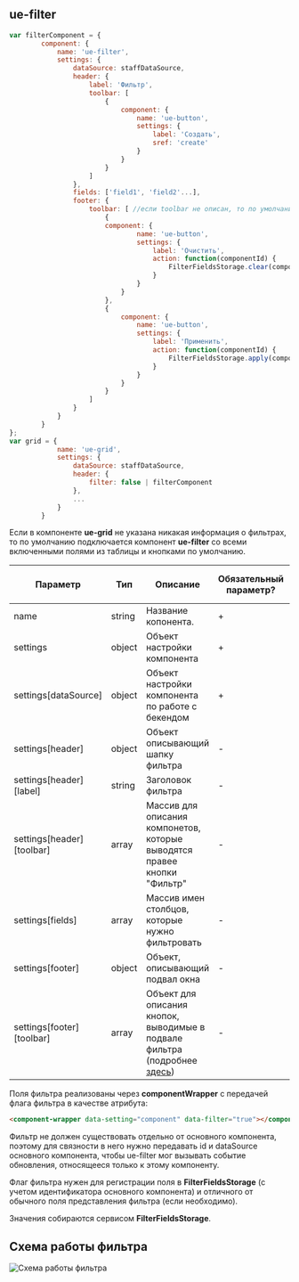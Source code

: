 ## ue-filter

```javascript
var filterComponent = {
        component: {
            name: 'ue-filter',
            settings: {
                dataSource: staffDataSource,
                header: {
                    label: 'Фильтр',
                    toolbar: [
                        {
                            component: {
                                name: 'ue-button',
                                settings: {
                                    label: 'Создать',
                                    sref: 'create'
                                }
                            }
                        }
                    ]
                },                
                fields: ['field1', 'field2'...],
                footer: {
                    toolbar: [ //если toolbar не описан, то по умолчанию выводим кнопки Применить и Очистить
                        {
                        component: {
                                name: 'ue-button',
                                settings: {
                                    label: 'Очистить',
                                    action: function(componentId) {
                                        FilterFieldsStorage.clear(componentId);
                                    }
                                }
                            }
                        },
                        {
                            component: {
                                name: 'ue-button',
                                settings: {
                                    label: 'Применить',
                                    action: function(componentId) {
                                        FilterFieldsStorage.apply(componentId);
                                    }
                                }
                            }
                        }                            
                    ]
                }
            }
        }
};
var grid = {
            name: 'ue-grid',
            settings: {
                dataSource: staffDataSource,
                header: {                    
                    filter: false | filterComponent
                },
                ...
            }
        }
```

Если в компоненте __ue-grid__ не указана никакая информация о фильтрах, то по умолчанию подключается компонент __ue-filter__ со всеми включенными полями из таблицы и кнопками по умолчанию.

| Параметр | Тип | Описание | Обязательный параметр? | Значение по-умолчанию |
| --- | --- | --- | --- | --- |
| name | string | Название копонента. | + | - |
| settings | object | Объект настройки компонента | + | - |
| settings[dataSource] | object | Объект настройки компонента по работе с бекендом | + | - |
| settings[header] | object | Объект описывающий шапку фильтра | - | - |
| settings[header][label] | string | Заголовок фильтра | - | "Фильтр" |
| settings[header][toolbar] | array | Массив для описания компонетов, которые выводятся правее кнопки "Фильтр" | - | - |
| settings[fields] | array | Массив имен столбцов, которые нужно фильтровать | - | Все поля основного компонента |
| settings[footer] | object | Объект, описывающий подвал окна | - | - |
| settings[footer][toolbar] | array | Объект для описания кнопок, выводимые в подвале фильтра (подробнее [здесь](ue-button-filter.md)) | - | Кнопки Применить и Очистить |

Поля фильтра реализованы через __componentWrapper__ с передачей флага фильтра в качестве атрибута:

```html
<component-wrapper data-setting="component" data-filter="true"></component-wrapper>
```

Фильтр не должен существовать отдельно от основного компонента, поэтому для связности в него нужно передавать id и dataSource основного компонента, 
чтобы ue-filter мог вызывать событие обновления, относящееся только к этому компоненту.

Флаг фильтра нужен для регистрации поля в __FilterFieldsStorage__ (с учетом идентификатора основного компонента) и отличного от обычного поля представления фильтра (если необходимо).

Значения собираются сервисом __FilterFieldsStorage__.

## Схема работы фильтра

![Схема работы фильтра](../blocs/ue-filter.png)


